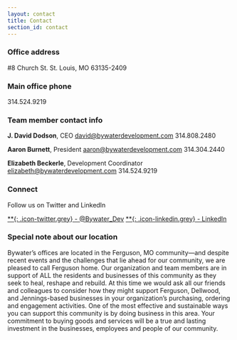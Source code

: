 ```yaml
---
layout: contact
title: Contact
section_id: contact
---
```


### Office address

#8 Church St.
St. Louis, MO 63135-2409

### Main office phone

314.524.9219

### Team member contact info

**J. David Dodson**, CEO
[david@bywaterdevelopment.com](mailto:david@bywaterdevelopment.com)
314.808.2480

**Aaron Burnett**, President
[aaron@bywaterdevelopment.com](mailto:aaron@bywaterdevelopment.com)
314.304.2440

**Elizabeth Beckerle**, Development Coordinator
[elizabeth@bywaterdevelopment.com](mailto:elizabeth@bywaterdevelopment.com)
314.524.9219

### Connect

Follow us on Twitter and LinkedIn

[**{: .icon-twitter.grey} - @Bywater_Dev]({{site.data.contact.twitter}})
[**{: .icon-linkedin.grey} - LinkedIn]({{site.data.contact.linkedIn}})

### Special note about our location

Bywater’s offices are located in the Ferguson, MO community—and despite recent events and the challenges that lie ahead for our community, we are pleased to call Ferguson home. Our organization and team members are in support of ALL the residents and businesses of this community as they seek to heal, reshape and rebuild. At this time we would ask all our friends and colleagues to consider how they might support Ferguson, Dellwood, and Jennings-based businesses in your organization’s purchasing, ordering and engagement activities. One of the most effective and sustainable ways you can support this community is by doing business in this area. Your commitment to buying goods and services will be a true and lasting investment in the businesses, employees and people of our community.